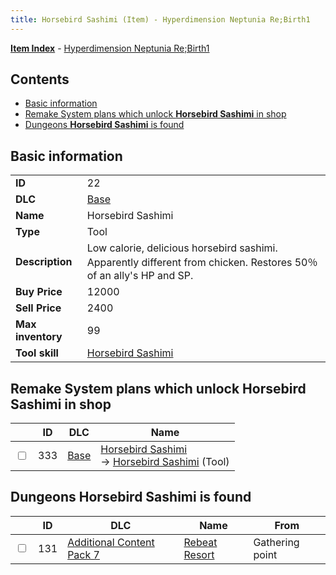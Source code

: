 ```yaml
---
title: Horsebird Sashimi (Item) - Hyperdimension Neptunia Re;Birth1
---
```


[**Item Index**](/neptunia/rb1/item/index.html) - [Hyperdimension Neptunia Re;Birth1](/neptunia/rb1)

## Contents

- [Basic information](#basic-information)
- [Remake System plans which unlock **Horsebird Sashimi** in shop](#remake-system-plans-which-unlock-horsebird-sashimi-in-shop)
- [Dungeons **Horsebird Sashimi** is found](#dungeons-horsebird-sashimi-is-found)

## Basic information

|   |   |
| -- | -- |
| **ID** | 22 |
| **DLC** | [Base](/neptunia/rb1/dlc/1-base.html) |
| **Name** | Horsebird Sashimi |
| **Type** | Tool |
| **Description** | Low calorie, delicious horsebird sashimi. Apparently different from chicken. Restores 50％ of an ally's HP and SP. |
| **Buy Price** | 12000 |
| **Sell Price** | 2400 |
| **Max inventory** | 99 |
| **Tool skill** | [Horsebird Sashimi](/neptunia/rb1/skill/1-10022-horsebird-sashimi.html) |


## Remake System plans which unlock **Horsebird Sashimi** in shop

|    | ID | DLC | Name |
| -- | -- | --- | ---- |
| <input type="checkbox" id="rb1-remake-1-333" class="trackbox" /> | 333 | [Base](/neptunia/rb1/dlc/1-base.html) | [Horsebird Sashimi](/neptunia/rb1/remake/1-333-horsebird-sashimi.html)<br /> → [Horsebird Sashimi](/neptunia/rb1/item/1-22-horsebird-sashimi.html) (Tool) |


## Dungeons **Horsebird Sashimi** is found

|    | ID | DLC | Name | From |
| -- | -- | --- | ---- | ---- |
| <input type="checkbox" id="rb1-dungeon-16-131" class="trackbox" /> | 131 | [Additional Content Pack 7](/neptunia/rb1/dlc/16-pack7.html) | [Rebeat Resort](/neptunia/rb1/dungeon/16-131-rebeat-resort.html) | Gathering point |
